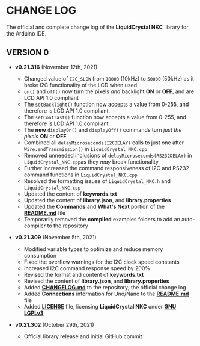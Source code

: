 # CHANGE LOG

The official and complete change log of the **LiquidCrystal NKC** library for the Arduino IDE.

## VERSION 0

* **v0.21.316** (November 12th, 2021)
	* Changed value of `I2C_SLOW` from `10000` (10kHz) to `50000` (50kHz) as it broke I2C functionality of the LCD when used
	* `on()` and `off()` now turn the pixels *and* backlight **ON** or **OFF**, and are LCD API 1.0 compliant
	* The `setBacklight()` function now accepts a value from 0-255, and therefore is LCD API 1.0 compliant.
	* The `setContrast()` function now accepts a value from 0-255, and therefore is LCD API 1.0 compliant.
	* The **new** `displayOn()` and `displayOff()` commands turn *just the pixels* **ON** or **OFF**
	* Combined all `delayMicroseconds(I2CDELAY)` calls to just one after `Wire.endTransmission()` in `LiquidCrystal_NKC.cpp`
	* Removed unneeded inclusions of `delayMicroseconds(RS232DELAY)` in `LiquidCrystal_NKC.cpp`as they *may* break functionality
	* Further increased the command responsiveness of I2C and RS232 command functions in `LiquidCrystal_NKC.cpp`
	* Resolved the formatting issues of `LiquidCrystal_NKC.h` and `LiquidCrystal_NKC.cpp`
	* Updated the content of **keywords.txt**
	* Updated the content of **library.json**, and **library.properties**
	* Updated the **Commands** and **What's Next** portion of the **[README.md](https://github.com/domiluci/LiquidCrystal_NKC/blob/main/README.md)** file
	* Temporarily removed the **compiled** examples folders to add an auto-compiler to the repository

* **v0.21.309** (November 5th, 2021)
	* Modified variable types to optimize and reduce memory consumption
	* Fixed the overflow warnings for the I2C clock speed constants
	* Increased I2C command response speed by 200%
	* Revised the format and content of **keywords.txt**
	* Revised the content of **library.json**, and **library.properties**
	* Added **[CHANGELOG.md](https://github.com/domiluci/LiquidCrystal_NKC/blob/main/CHANGELOG.md)** to the repository; the official change log
	* Added **Connections** information for Uno/Nano to the **[README.md](https://github.com/domiluci/LiquidCrystal_NKC/blob/main/README.md)** file
	* Added **[LICENSE](https://github.com/domiluci/LiquidCrystal_NKC/blob/main/LICENSE)** file, licensing **LiquidCrystal NKC** under **[GNU LGPLv3](https://www.gnu.org/licenses/lgpl-3.0)**
	
* **v0.21.302** (October 29th, 2021)
	* Official library release and initial GitHub commit
